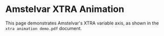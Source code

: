 # Amstelvar XTRA Animation

This page demonstrates Amstelvar's XTRA variable axis, as shown in the `xtra animation demo.pdf` document.